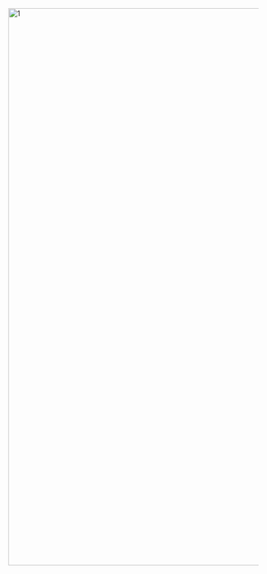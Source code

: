 <img width="1120" alt="1" src="https://github.com/user-attachments/assets/5228a9a8-71aa-4c8b-bec4-aa09d089174b" />

